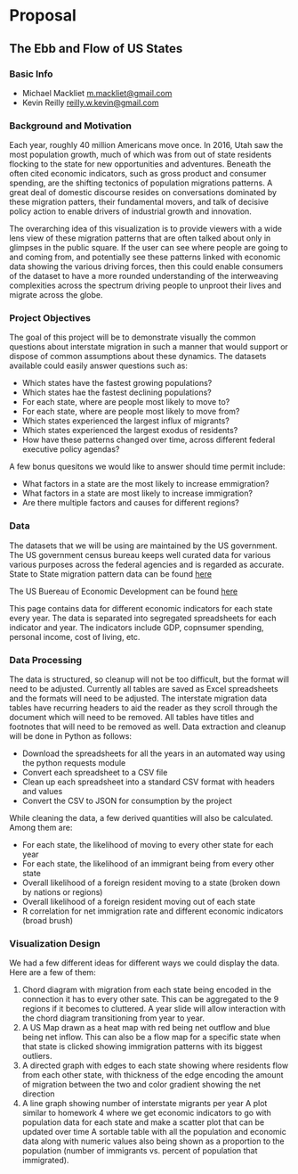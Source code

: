 # Proposal
## The Ebb and Flow of US States
### Basic Info
* Michael Mackliet [m.mackliet@gmail.com](mailto:m.mackliet@gmail.com)
* Kevin Reilly [reilly.w.kevin@gmail.com](mailto:reilly.w.kevin@gmail.com)

### Background and Motivation

Each year, roughly 40 million Americans move once. In 2016, Utah saw the most population growth, much 
of which was from out of state residents flocking to the state for new opportunities and adventures. 
Beneath the often cited economic indicators, such as gross product and consumer spending, are the shifting
tectonics of population migrations patterns.  A great deal of domestic discourse resides on conversations
dominated by these migration patters, their fundamental movers, and talk of decisive policy action to 
enable drivers of industrial growth and innovation. 

The overarching idea of this visualization is to provide viewers with a wide lens view of these migration
patterns that are often talked about only in glimpses in the public square.  If the user can see where people
are going to and coming from, and potentially see these patterns linked with economic data showing the various
driving forces, then this could enable consumers of the dataset to have a more rounded understanding of the 
interweaving complexities across the spectrum driving people to unproot their lives and migrate across the 
globe. 

### Project Objectives

The goal of this project will be to demonstrate visually the common questions about interstate migration
in such a manner that would support or dispose of common assumptions about these dynamics. The datasets 
available could easily answer questions such as:
* Which states have the fastest growing populations?
* Which states hae the fastest declining populations?
* For each state, where are people most likely to move to?
* For each state, where are people most likely to move from?
* Which states experienced the largest influx of migrants?
* Which states experienced the largest exodus of residents?
* How have these patterns changed over time, across different federal executive policy agendas?

A few bonus quesitons we would like to answer should time permit include:

* What factors in a state are the most likely to increase emmigration?
* What factors in a state are most likely to increase immigration?
* Are there multiple factors and causes for different regions?

### Data

The datasets that we will be using are maintained by the US government.  The US government census bureau 
keeps well curated data for various various purposes across the federal agencies and is regarded as accurate.
State to State migration pattern data can be found [here](https://www.census.gov/data/tables/time-series/demo/geographic-mobility/state-to-state-migration.html)

The US Buereau of Economic Development can be found [here](https://www.bea.gov/data/by-place-states-territories)

This page contains data for different economic indicators for each state every year. The data is separated into 
segregated spreadsheets for each indicator and year.  The indicators include GDP, copnsumer spending, personal income, 
cost of living, etc. 

### Data Processing 

The data is structured, so cleanup will not be too difficult, but the format will need to be adjusted. Currently all 
tables are saved as Excel spreadsheets and the formats will need to be adjusted. The interstate migration data tables 
have recurring headers to aid the reader as they scroll through the document which will need to be removed. All tables 
have titles and footnotes that will need to be removed as well. Data extraction and cleanup will be done in Python as 
follows:
* Download the spreadsheets for all the years in an automated way using the python requests module
* Convert each spreadsheet to a CSV file
* Clean up each spreadsheet into a standard CSV format with headers and values
* Convert the CSV to JSON for consumption by the project

While cleaning the data, a few derived quantities will also be calculated.  Among them are:
* For each state, the likelihood of moving to every other state for each year
* For each state, the likelihood of an immigrant being from every other state
* Overall likelihood of a foreign resident moving to a state (broken down by nations or regions)
* Overall likelihood of a foreign resident moving out of each state
* R correlation for net immigration rate and different economic indicators (broad brush)

### Visualization Design
We had a few different ideas for different ways we could display the data. Here are a few of them:
1. Chord diagram with migration from each state being encoded in the connection it has to every other sate. This can 
be aggregated to the 9 regions if it becomes to cluttered. A year slide will allow interaction with the chord diagram
transitioning from year to year. 
2. A US Map drawn as a heat map with red being net outflow and blue being net inflow. This can also be a flow map for a specific 
state when that state is clicked showing immigration patterns with its biggest outliers. 
3. A directed graph with edges to each state showing where residents flow from each other state, with thickness of the edge 
encoding the amount of migration between the two and color gradient showing the net direction
4. A line graph showing number of interstate migrants per year
A plot similar to homework 4 where we get economic indicators to go with population data for each state and make a scatter plot that can be updated over time
A sortable table with all the population and economic data along with numeric values also being shown as a proportion to the population (number of immigrants vs. percent of population that immigrated).


 


